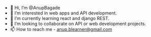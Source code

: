 - 👋 Hi, I’m @AnupBagade
- 👀 I’m interested in web apps and API development.
- 🌱 I’m currently learning react and django REST.
- 💞️ I’m looking to collaborate on API or web development projects.
- 📫 How to reach me - anup.blearner@gmail.com

<!---
AnupBagade/AnupBagade is a ✨ special ✨ repository because its `README.md` (this file) appears on your GitHub profile.
You can click the Preview link to take a look at your changes.
--->
